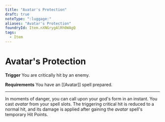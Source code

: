 ```yaml
---
title: "Avatar's Protection"
draft: true
noteType: ":luggage:"
aliases: "Avatar's Protection"
foundryId: Item.nXNGrygAlRh0WAgQ
tags:
  - Item
---
```


# Avatar's Protection

**Trigger** You are critically hit by an enemy.

**Requirements** You have an [[Avatar]] spell prepared.

* * *

In moments of danger, you can call upon your god's form in an instant. You cast _avatar_ from your spell slots. The triggering critical hit is reduced to a normal hit, and its damage is applied after gaining the _avatar_ spell's temporary Hit Points.
